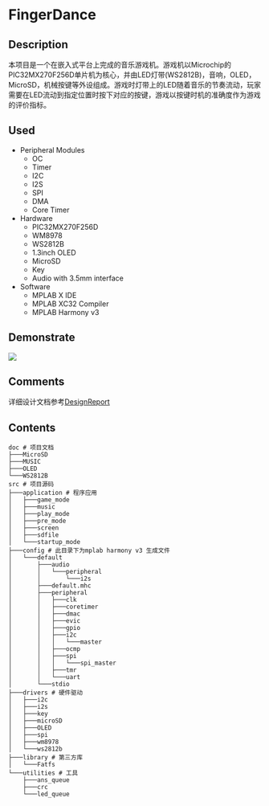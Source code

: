 # FingerDance

## Description

本项目是一个在嵌入式平台上完成的音乐游戏机。游戏机以Microchip的PIC32MX270F256D单片机为核心，并由LED灯带(WS2812B)，音响，OLED，MicroSD，机械按键等外设组成。游戏时灯带上的LED随着音乐的节奏流动，玩家需要在LED流动到指定位置时按下对应的按键，游戏以按键时机的准确度作为游戏的评价指标。

## Used

- Peripheral Modules
    - OC
    - Timer
    - I2C
    - I2S
    - SPI
    - DMA
    - Core Timer
- Hardware
    - PIC32MX270F256D
    - WM8978
    - WS2812B
    - 1.3inch OLED
    - MicroSD
    - Key
    - Audio with 3.5mm interface
- Software
    - MPLAB X IDE
    - MPLAB XC32 Compiler
    - MPLAB Harmony v3

## Demonstrate

<image src="images/image.png">

## Comments

详细设计文档参考[DesignReport](DesignReport.md)

## Contents

```
doc # 项目文档
├───MicroSD
├───MUSIC
├───OLED
└───WS2812B
src # 项目源码
├───application # 程序应用
│   ├───game_mode
│   ├───music
│   ├───play_mode
│   ├───pre_mode
│   ├───screen
│   ├───sdfile
│   └───startup_mode
├───config # 此目录下为mplab harmony v3 生成文件
│   └───default
│       ├───audio
│       │   └───peripheral
│       │       └───i2s
│       ├───default.mhc
│       ├───peripheral
│       │   ├───clk
│       │   ├───coretimer
│       │   ├───dmac
│       │   ├───evic
│       │   ├───gpio
│       │   ├───i2c
│       │   │   └───master
│       │   ├───ocmp
│       │   ├───spi
│       │   │   └───spi_master
│       │   ├───tmr
│       │   └───uart
│       └───stdio
├───drivers # 硬件驱动
│   ├───i2c
│   ├───i2s
│   ├───key
│   ├───microSD
│   ├───OLED
│   ├───spi
│   ├───wm8978
│   └───ws2812b
├───library # 第三方库
│   └───Fatfs
└───utilities # 工具
    ├───ans_queue
    ├───crc
    └───led_queue
```